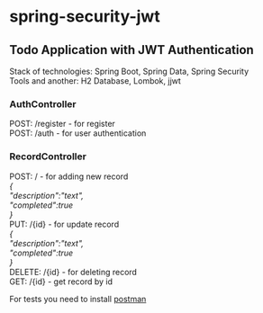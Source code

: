 # spring-security-jwt
## Todo Application with JWT Authentication
Stack of technologies: Spring Boot, Spring Data, Spring Security  
Tools and another: H2 Database, Lombok, jjwt
### AuthController
POST: /register  -  for register  
POST: /auth  -  for user authentication  
### RecordController
POST: /  -  for adding new record  
*{  
    "description":"text",  
    "completed":true  
}*  
PUT: /{id}  -  for update record  
*{  
    "description":"text",  
    "completed":true  
}*  
DELETE: /{id}  -  for deleting record  
GET: /{id}  -  get record by id  

For tests you need to install [postman](https://www.postman.com)
